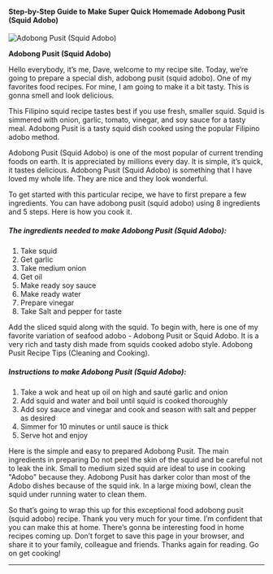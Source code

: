             

#### Step-by-Step Guide to Make Super Quick Homemade Adobong Pusit (Squid Adobo)

![Adobong Pusit (Squid Adobo)](https://img-global.cpcdn.com/recipes/e71a4951f27a1644/751x532cq70/adobong-pusit-squid-adobo-recipe-main-photo.jpg)

**Adobong Pusit (Squid Adobo)**

Hello everybody, it’s me, Dave, welcome to my recipe site. Today, we’re going to prepare a special dish, adobong pusit (squid adobo). One of my favorites food recipes. For mine, I am going to make it a bit tasty. This is gonna smell and look delicious.

This Filipino squid recipe tastes best if you use fresh, smaller squid. Squid is simmered with onion, garlic, tomato, vinegar, and soy sauce for a tasty meal. Adobong Pusit is a tasty squid dish cooked using the popular Filipino adobo method.

Adobong Pusit (Squid Adobo) is one of the most popular of current trending foods on earth. It is appreciated by millions every day. It is simple, it’s quick, it tastes delicious. Adobong Pusit (Squid Adobo) is something that I have loved my whole life. They are nice and they look wonderful.

To get started with this particular recipe, we have to first prepare a few ingredients. You can have adobong pusit (squid adobo) using 8 ingredients and 5 steps. Here is how you cook it.

##### The ingredients needed to make Adobong Pusit (Squid Adobo):

1.  Take squid
2.  Get garlic
3.  Take medium onion
4.  Get oil
5.  Make ready soy sauce
6.  Make ready water
7.  Prepare vinegar
8.  Take Salt and pepper for taste

Add the sliced squid along with the squid. To begin with, here is one of my favorite variation of seafood adobo - Adobong Pusit or Squid Adobo. It is a very rich and tasty dish made from squids cooked adobo style. Adobong Pusit Recipe Tips (Cleaning and Cooking).

##### Instructions to make Adobong Pusit (Squid Adobo):

1.  Take a wok and heat up oil on high and sauté garlic and onion
2.  Add squid and water and boil until squid is cooked thoroughly
3.  Add soy sauce and vinegar and cook and season with salt and pepper as desired
4.  Simmer for 10 minutes or until sauce is thick
5.  Serve hot and enjoy

Here is the simple and easy to prepared Adobong Pusit. The main ingredients in preparing Do not peel the skin of the squid and be careful not to leak the ink. Small to medium sized squid are ideal to use in cooking "Adobo" because they. Adobong Pusit has darker color than most of the Adobo dishes because of the squid ink. In a large mixing bowl, clean the squid under running water to clean them.

So that’s going to wrap this up for this exceptional food adobong pusit (squid adobo) recipe. Thank you very much for your time. I’m confident that you can make this at home. There’s gonna be interesting food in home recipes coming up. Don’t forget to save this page in your browser, and share it to your family, colleague and friends. Thanks again for reading. Go on get cooking!

* * *